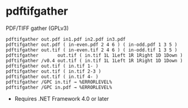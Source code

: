 # pdftifgather
PDF/TIFF gather (GPLv3)

	pdftifgather out.pdf in1.pdf in2.pdf in3.pdf
	pdftifgather out.pdf ( in-even.pdf 2 4 6 ) ( in-odd.pdf 1 3 5 )
	pdftifgather out.tif ( in-even.tif 2 4 6 ) ( in-odd.tif 1 3 5 )
	pdftifgather       out.tif ( in.tif 1L 1Left 1R 1Right 1D 1Down )
	pdftifgather /v0.4 out.tif ( in.tif 1L 1Left 1R 1Right 1D 1Down )
	pdftifgather out.tif ( in.tif 1- )
	pdftifgather out.tif ( in.tif 2-3 )
	pdftifgather out.tif ( in.tif 4- )
	pdftifgather /GPC in.tif → %ERRORLEVEL%
	pdftifgather /GPC in.pdf → %ERRORLEVEL%

* Requires .NET Framework 4.0 or later
